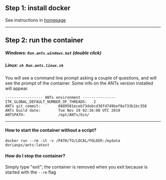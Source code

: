 ## Step 1: install docker
See instructions in [homepage](https://github.com/dorianps/docker)

----

## Step 2: run the container
##### Windows: `Run.ants.windows.bat` (double click)
##### Linux: `sh Run.ants.linux.sh`
You will see a command line prompt asking a couple of questions, and will see the prompt of the container. Some info on the ANTs version installed will appear.
```
----------------- ANTs environment ---------------
ITK_GLOBAL_DEFAULT_NUMBER_OF_THREADS:   2
ANTs git commit:        0889581eceb73debcd38fd749bef8e733b1bc358
ANTs build date:        Tue Nov 19 02:36:08 UTC 2019
ANTSPATH:               /opt/ANTs/bin/
```

----

#### How to start the container without a script?
```
docker run --rm -it -v /PATH/TO/LOCAL/FOLDER:/mydata dorianps/ants:latest
```

#### How do I stop the container?
Simply type "exit"; the container is removed when you exit because is started with the `--rm` flag 
